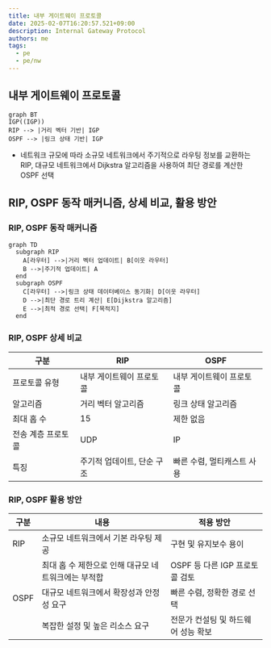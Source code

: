 ```yaml
---
title: 내부 게이트웨이 프로토콜
date: 2025-02-07T16:20:57.521+09:00
description: Internal Gateway Protocol
authors: me
tags:
  - pe
  - pe/nw
---
```


## 내부 게이트웨이 프로토콜

```mermaid
graph BT
IGP((IGP))
RIP --> |거리 벡터 기반| IGP
OSPF --> |링크 상태 기반| IGP
```

- 네트워크 규모에 따라 소규모 네트워크에서 주기적으로 라우팅 정보를 교환하는 RIP, 대규모 네트워크에서 Dijkstra 알고리즘을 사용하여 최단 경로를 계산한 OSPF 선택

## RIP, OSPF 동작 매커니즘, 상세 비교, 활용 방안

### RIP, OSPF 동작 매커니즘

```mermaid
graph TD
  subgraph RIP
    A[라우터] -->|거리 벡터 업데이트| B[이웃 라우터]
    B -->|주기적 업데이트| A
  end
  subgraph OSPF
    C[라우터] -->|링크 상태 데이터베이스 동기화| D[이웃 라우터]
    D -->|최단 경로 트리 계산| E[Dijkstra 알고리즘]
    E -->|최적 경로 선택| F[목적지]
  end
```

### RIP, OSPF 상세 비교

| 구분 | RIP | OSPF |
| --- | --- | --- |
| 프로토콜 유형 | 내부 게이트웨이 프로토콜 | 내부 게이트웨이 프로토콜 |
| 알고리즘 | 거리 벡터 알고리즘 | 링크 상태 알고리즘 |
| 최대 홉 수 | 15 | 제한 없음 |
| 전송 계층 프로토콜 | UDP | IP |
| 특징 | 주기적 업데이트, 단순 구조 | 빠른 수렴, 멀티캐스트 사용 |

### RIP, OSPF 활용 방안

| 구분 | 내용 | 적용 방안 |
| --- | --- | --- |
| RIP | 소규모 네트워크에서 기본 라우팅 제공 | 구현 및 유지보수 용이 |
| | 최대 홉 수 제한으로 인해 대규모 네트워크에는 부적합 | OSPF 등 다른 IGP 프로토콜 검토 |
| OSPF | 대규모 네트워크에서 확장성과 안정성 요구 | 빠른 수렴, 정확한 경로 선택 |
| | 복잡한 설정 및 높은 리소스 요구 | 전문가 컨설팅 및 하드웨어 성능 확보 |
